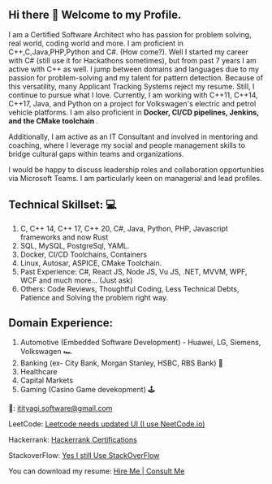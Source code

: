 ## Hi there 👋 Welcome to my Profile. 
I am a Certified Software Architect who has passion for problem solving, real world, coding world and more. I am proficient in C++,C,Java,PHP,Python and C#. (How come?). Well I started my career with C# (still use it for Hackathons sometimes), but from past 7 years I am active with C++ as well.
I jump between domains and languages due to my passion for problem-solving and my talent for pattern detection. Because of this versatility, many Applicant Tracking Systems reject my resume. Still, I continue to pursue what I love. Currently, I am working with C++11, C++14, C++17, Java, and Python on a project for Volkswagen's electric and petrol vehicle platforms. I am also proficient in <b> Docker, CI/CD pipelines, Jenkins, and the CMake toolchain </b>.

Additionally, I am active as an IT Consultant and involved in mentoring and coaching, where I leverage my social and people management skills to bridge cultural gaps within teams and organizations.

I would be happy to discuss leadership roles and collaboration opportunities via Microsoft Teams. I am particularly keen on managerial and lead profiles.

## Technical Skillset: 💻
1. C, C++ 14, C++ 17, C++ 20, C#, Java, Python, PHP, Javascript frameworks and now Rust
2. SQL, MySQL, PostgreSql, YAML.
3. Docker, CI/CD Toolchains, Containers
4. Linux, Autosar, ASPICE, CMake Toolchain.
5. Past Experience: C#, React JS, Node JS, Vu JS, .NET, MVVM, WPF, WCF and much more... (Just ask)
6. Others: Code Reviews, Thoughtful Coding, Less Technical Debts, Patience and Solving the problem right way.

## Domain Experience:
1. Automotive (Embedded Software Development) - Huawei, LG, Siemens, Volkswagen 🏎️
2. Banking (ex- City Bank, Morgan Stanley, HSBC, RBS Bank) 🏦
3. Healthcare 
4. Capital Markets
5. Gaming (Casino Game devekopment) 🕹️

📧: itityagi.software@gmail.com

LeetCode: <a href="https://leetcode.com/u/intechworx/"> Leetcode needs updated UI (I use NeetCode.io) </a>

Hackerrank: <a href="https://www.hackerrank.com/profile/intechworx"> Hackerrank Certifications </a>

StackoverFlow: <a href="https://stackoverflow.com/users/1667562/iti-tyagi"> Yes I still Use StackOverFlow </a>

You can download my resume: <a href="https://github.com/incredibleiti/portfolio/blob/main/SeniorSoftwareEngineer.pdf"> Hire Me | Consult Me </a>

